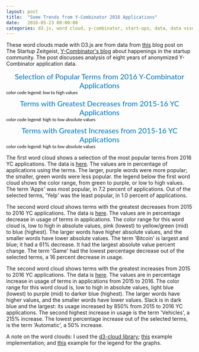 ```yaml
---
layout: post
title:  "Some Trends from Y-Combinator 2016 Applications"
date:   2016-05-23 00:00:00
categories: d3.js, word cloud, y-combinator, start-ups, data, data visualization
---
```


These word clouds made with D3.js are from data from <a href="http://www.themacro.com/articles/2016/05/the-startup-zeitgeist/" target="#">this</a> blog post on The Startup Zeitgeist, <a href="http://www.themacro.com/about/" target="#">Y-Combinator's blog</a> about happenings in the startup community. The post discusses analysis of eight years of anonymized Y-Combinator application data. 

  <div id="graph-title">Selection of Popular Terms from 2016 Y-Combinator Applications</div>
  <div id="example"></div>
  <div id="legend-text">color code legend: low to high values</div>
  <div id="cfree"></div>
  <div id="graph-title">Terms with Greatest Decreases from 2015-16 YC Applications</div>
  <div id="example1"></div>
  <div id="legend-text">color code legend: high to low absolute values</div>
  <div id="c20b"></div>  
  <div id="graph-title">Terms with Greatest Increases from 2015-16 YC Applications</div>
  <div id="example2"></div>
  <div id="legend-text">color code legend: high to low absolute values</div>
   <div id="c20"></div>  

  
<link href='https://fonts.googleapis.com/css?family=Lato' rel='stylesheet' type='text/css'>
<script src="https://d3js.org/d3.v3.min.js" charset="utf-8"></script>
<script src="http://khasachi.com/New%20folder/resized3.js" charset="utf-8"></script>
<script src="http://khasachi.com/d3.cloud.js"></script>



<style>
    
#graph-title {
    font-family: 'Lato', sans-serif;
        -webkit-font-smoothing: antialiased;
        -moz-osx-font-smoothing: grayscale;
        font-size: 20px;
        text-align: center;
        color: #0077BE;
        margin-top: 10px;
    }


 #example, #example1,  #example2 {
        font-family: 'Lato', sans-serif;
        -webkit-font-smoothing: antialiased;
        -moz-osx-font-smoothing: grayscale;
        width: 100%;
    }

        #legend-text {
        font-family: 'Lato', sans-serif;
        -webkit-font-smoothing: antialiased;
        -moz-osx-font-smoothing: grayscale;
        font-size: 12px;
        color: black; 
    }

    .legend {
        border: 1px solid #555555;
        border-radius: 5px 5px 5px 5px;
        font-size: 10px;
        margin: 10px;
        padding: 8px;
    }
    .bld {
        font-weight: bold;
    }
    
    #svgtest {
        width: 100%;
    }
</style>



<script>

    var frequency_list = [{"text":"Apps","size":50.4},{"text":"Facebook","size":29.4},{"text":"Videos","size":28.7},{"text":"Google","size":28},{"text":"Internet","size":25.2},{"text":"Book","size":24.5},{"text":"Site","size":24.5},{"text":"Email","size":23.1},{"text":"Music","size":21.7},{"text":"IOS","size":21.7},{"text":"Game","size":18.9},{"text":"Security","size":18.9},{"text":"Uber","size":18.2},{"text":"Sports","size":18.2},{"text":"Smartphones","size":18.2},{"text":"SaaS","size":18.2},{"text":"OnDemand","size":17.5},{"text":"eCommerce","size":16.1},{"text":"Restaurants","size":14.7},{"text":"Healthcare","size":14.7},{"text":"Airbnb","size":14.7},{"text":"Twitter","size":14},{"text":"Booking","size":14},{"text":"3D","size":14},{"text":"Instagram","size":12.6},{"text":"AI","size":12.6},{"text":"Doctors","size":11.9},{"text":"Advertising","size":11.9},{"text":"Photo","size":11.9},{"text":"Ads","size":11.2},{"text":"API","size":11.2},{"text":"Stream","size":11.2},{"text":"India","size":11.2},{"text":"Sensors","size":11.2},{"text":"Amazon","size":11.2},{"text":"B2B","size":10.5},{"text":"Sites","size":10.5},{"text":"YouTube","size":10.5},{"text":"UI","size":9.8},{"text":"Phones","size":9.1},{"text":"VR","size":8.4},{"text":"Globally","size":8.4},{"text":"Streaming","size":8.4},{"text":"IoT","size":8.4},{"text":"SMS","size":8.4},{"text":"Wearable","size":8.4},{"text":"Slack","size":7.7},{"text":"Apple","size":7.7},{"text":"Cars","size":7.7},{"text":"Yelp","size":7}
];

var fill = d3.scale.category20b();

    var color = d3.scale.linear()
            .domain([0,1,2,3,4,5,6,10,15,20,100])
            .range(['#40004b','#762a83','#9970ab','#c2a5cf','#e7d4e8','#acacac','#d9f0d3','#a6dba0','#5aae61','#1b7837','#00441b']);


function colores_google(n) {
  var colores_g = ['#00441b','#1b7837','#5aae61','#a6dba0','#d9f0d3', '#acacac','#e7d4e8','#c2a5cf','#9970ab','#762a83','#40004b'];
  
  return colores_g[n % colores_g.length];
}

var c20b = d3.scale.category20b();


    d3.layout.cloud().size([800, 300])
            .words(frequency_list)
            .rotate(0)
            .fontSize(function(d) { return d.size; })
            .on("end", draw)
            .start();

    function draw(words) {
        d3.select("#example").append("svg")
                .attr("width", "100%")
                .attr("height", 310)
                .attr("class", "wordcloud")
                .append("g")
                // without the transform, words words would get cutoff to the left and top, they would
                // appear outside of the SVG area
                .attr("transform", "translate(320,170)")
                .selectAll("text")
                .data(words)
                .enter().append("text")
                .style("font-size", function(d) { return (d.size *1.2) + "px"; })
                .style("fill", function(d, i) { return color(i); })
                .attr("transform", function(d) {
                    return "translate(" + [d.x, d.y] + ")rotate(" + d.rotate + ")";
                })
                .text(function(d) { return d.text; });
    }

var svg1b = d3.select("#cfree")
             .append("svg")
             .attr("width", 320)
             .attr("height", 40);

svg1b.selectAll("circle")
    .data( d3.range(11) )
    .enter()
    .append("circle")
    .attr("r", 7 )
    .attr("cx", d3.scale.linear().domain([-1, 10]).range([0, 130]) )
    .attr("cy", 25)
    .attr("fill", function(d,i) { return colores_google(i); } )
     

</script>
<script>
var frequency_list_1 = [{"text":"Bitcoin","size":61},{"text":"Bluetooth","size":43},{"text":"Currency","size":40},{"text":"Shares","size":37},{"text":"Visual","size":34},{"text":"File","size":33},{"text":"Desktop","size":32},{"text":"Nonprofit","size":29},{"text":"Sites","size":28},{"text":"Classroom","size":28},{"text":"Anonymous","size":27},{"text":"Servers","size":26},{"text":"Crowdfunding","size":25},{"text":"Browser","size":24},{"text":"Printing","size":23},{"text":"Box","size":23},{"text":"Statistics","size":22},{"text":"Smartphones","size":21},{"text":"Tag","size":21},{"text":"Cards","size":20},{"text":"Craigslist","size":20},{"text":"Websites","size":19},{"text":"Internet","size":19},{"text":"Beta","size":18},{"text":"Graph","size":18},{"text":"Twitter","size":17},{"text":"C","size":17},{"text":"Feed","size":17},{"text":"Water","size":17},{"text":"Game","size":16}

];

var fill1 = d3.scale.category20b();

var color1 = d3.scale.linear()
        .domain([0,1,2,3,4,5,6,10,15,20,100])
        .range(['#40004b','#762a83','#9970ab','#c2a5cf','#e7d4e8','#acacac','#d9f0d3','#a6dba0','#5aae61','#1b7837','#00441b']);





d3.layout.cloud().size([800, 300])
        .words(frequency_list_1)
        .rotate(0)
        .fontSize(function(d) { return d.size; })
        .on("end", draw)
        .start();

function draw(words) {
    d3.select("#example1").append("svg")
            .attr("width", "100%")
            .attr("height", 310)
            .attr("class", "wordcloud")
            .append("g")
            // without the transform, words words would get cutoff to the left and top, they would
            // appear outside of the SVG area
            .attr("transform", "translate(320,170)")
            .selectAll("text")
            .data(words)
            .enter().append("text")
            .style("font-size", function(d) { return d.size + "px"; })
            .style("fill", function(d, i) { return fill1(i); })
            .attr("transform", function(d) {
                return "translate(" + [d.x, d.y] + ")rotate(" + d.rotate + ")";
            })
            .text(function(d) { return d.text; });
}

var svg3 = d3.select("#c20b")
             .append("svg")
             .attr("width", 400)
             .attr("height", 20);

svg3.selectAll("circle")
    .data( d3.range(20) )
    .enter()
    .append("circle")
    .attr("r", 7 )
    .attr("cx", d3.scale.linear().domain([-1, 20]).range([0, 200]) )
    .attr("cy", 10)
    .attr("fill", c20b );

</script>
<script>
var frequency_list_2 = [ {"text":"Slack","size":850},{"text":"Vehicles","size":211},{"text":"Firms","size":204},{"text":"Journey","size":175},{"text":"IoT","size":172},{"text":"OnDemand","size":147},{"text":"Integrations","size":143},{"text":"Visits","size":136},{"text":"VR","size":133},{"text":"Drone","size":130},{"text":"Drones","size":129},{"text":"AI","size":127},{"text":"Pattern","size":120},{"text":"Assistant","size":119},{"text":"Bills","size":119},{"text":"Robots","size":110},{"text":"Linking","size":107},{"text":"Academic","size":107},{"text":"Concierge","size":104},{"text":"Rooms","size":102},{"text":"Bookings","size":96},{"text":"Orderings","size":88},{"text":"Portable","size":88},{"text":"Bookings","size":88},{"text":"Exercise","size":86},{"text":"Parking","size":85},{"text":"Logistics","size":82},{"text":"Ingredients","size":77},{"text":"Uber","size":76},{"text":"India","size":74},{"text":"Campus","size":74},{"text":"B2C","size":74},{"text":"Environmental","size":74},{"text":"Healthy","size":72},{"text":"QA","size":71},{"text":"Parent","size":70},{"text":"Vehicle","size":70},{"text":"Meals","size":67},{"text":"Deep","size":63},{"text":"Artificial","size":63},{"text":"Visualization","size":62},{"text":"Provider","size":58},{"text":"Delivering","size":57},{"text":"Transportation","size":54},{"text":"ID","size":53},{"text":"SaaS","size":52},{"text":"Charge","size":52},{"text":"Cash","size":52},{"text":"Fly","size":51},{"text":"Automatic","size":50}


];


var fill2 = d3.scale.category20();

var color2 = d3.scale.linear()
        .domain([50,60,70,86,100,130,160,200,220,860])
        .range(['#40004b','#762a83','#9970ab','#c2a5cf','#e7d4e8','#acacac','#d9f0d3','#a6dba0','#5aae61','#1b7837','#00441b']);


d3.layout.cloud().size([800, 300])
        .words(frequency_list_2)
        .rotate(0)
        .fontSize(function(d) { return (d.size/5); })
        .on("end", draw)
        .start();

function draw(words) {
    d3.select("#example2").append("svg")
            .attr("width", "100%")
            .attr("height", 310)
            .attr("class", "wordcloud")
            .append("g")
            // without the transform, words words would get cutoff to the left and top, they would
            // appear outside of the SVG area
            .attr("transform", "translate(320,170)")
            .selectAll("text")
            .data(words)
            .enter().append("text")
            .style("font-size", function(d) { return d.size + "px"; })
            .style("fill", function(d, i) { return fill2(i); })
            .attr("transform", function(d) {
                return "translate(" + [d.x, d.y] + ")rotate(" + d.rotate + ")";
            })
            .text(function(d) { return d.text; });
}

var c20 = d3.scale.category20();

var svg20 = d3.select("#c20")
             .append("svg")
             .attr("width", 400)
             .attr("height", 20);

svg20.selectAll("circle")
    .data( d3.range(20) )
    .enter()
    .append("circle")
    .attr("r", 7 )
    .attr("cx", d3.scale.linear().domain([-1, 20]).range([0, 200]) )
    .attr("cy", 10)
    .attr("fill", c20 );
</script>


The first word cloud shows a selection of the most popular terms from 2016 YC applications. The data is <a href="http://www.themacro.com/images/articles/startupzeitgeist17-0e6248d2.png">here</a>. The values are in percentage of applications using the terms. The larger, purple words were more popular; the smaller, green words were less popular. the legend below the first word cloud shows the color range, from green to purple, or low to high values. The term 'Apps' was most popular, in 7.2 percent of applications. Out of the selected terms, 'Yelp' was the least popular, in 1.0 percent of applications. 

The second word cloud shows terms with the greatest decreases from 2015 to 2016 YC applications. The data is <a href="http://www.themacro.com/images/articles/startupzeitgeist18-b8bc3a2b.png">here</a>. The values are in percentage decrease in usage of terms in applications. The color range for this word cloud is, low to high in absolute values, pink (lowest) to yellow/green (mid) to blue (highest). The larger words have higher absolute values, and the smaller words have lower absolute values. The term 'Bitcoin' is largest and blue; it had a 61% decrease. It had the largest absolute value percent change. The term 'Game' had the lowest percentage decrease out of the selected terms, a 16 percent decrease in usage. 

The second word cloud shows terms with the greatest increases from 2015 to 2016 YC applications. The data is <a href="http://www.themacro.com/images/articles/startupzeitgeist19-c7bdb0dc.png">here</a>. The values are in percentage increase in usage of terms in applications from 2015 to 2016. The color range for this word cloud is, low to high in absolute values, light blue (lowest) to purple (mid) to darker blue (highest). The larger words have higher values, and the smaller words have lower values. Slack is in dark blue and the largest: its usage increased by 850% from 2015 to 2016 YC applications. The second highest increase in usage is the term 'Vehicles', a 215% increase. The lowest percentage increase out of the selected terms, is the term 'Automatic', a 50% increase. 

A note on the word clouds: I used the <a href="https://github.com/jasondavies/d3-cloud">d3-cloud library</a>; <a href="http://bl.ocks.org/ericcoopey/6382449">this</a> example implementation; and <a href="http://bl.ocks.org/aaizemberg/78bd3dade9593896a59d">this</a> example for the legend for the graphs.

<!--<div style="width: 40%;">
    <div class="legend">
        Words used in a higher percentage of 2016 Y-Combinator applications are larger and purple. The colors progress from green (lower percentages) to gray (mid-percentages) to purple (higher percentages).
    </div>

</div> -->
